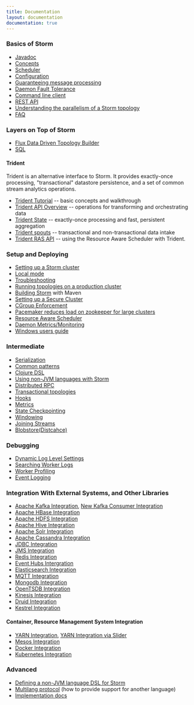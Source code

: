 ```yaml
---
title: Documentation
layout: documentation
documentation: true
---
```

### Basics of Storm

* [Javadoc](javadocs/index.html)
* [Concepts](Concepts.html)
* [Scheduler](Storm-Scheduler.html)
* [Configuration](Configuration.html)
* [Guaranteeing message processing](Guaranteeing-message-processing.html)
* [Daemon Fault Tolerance](Daemon-Fault-Tolerance.html)
* [Command line client](Command-line-client.html)
* [REST API](STORM-UI-REST-API.html)
* [Understanding the parallelism of a Storm topology](Understanding-the-parallelism-of-a-Storm-topology.html)
* [FAQ](FAQ.html)

### Layers on Top of Storm

* [Flux Data Driven Topology Builder](flux.html)
* [SQL](storm-sql.html)

#### Trident

Trident is an alternative interface to Storm. It provides exactly-once processing, "transactional" datastore persistence, and a set of common stream analytics operations.

* [Trident Tutorial](Trident-tutorial.html)     -- basic concepts and walkthrough
* [Trident API Overview](Trident-API-Overview.html) -- operations for transforming and orchestrating data
* [Trident State](Trident-state.html)        -- exactly-once processing and fast, persistent aggregation
* [Trident spouts](Trident-spouts.html)       -- transactional and non-transactional data intake
* [Trident RAS API](Trident-RAS-API.html)     -- using the Resource Aware Scheduler with Trident.

### Setup and Deploying

* [Setting up a Storm cluster](Setting-up-a-Storm-cluster.html)
* [Local mode](Local-mode.html)
* [Troubleshooting](Troubleshooting.html)
* [Running topologies on a production cluster](Running-topologies-on-a-production-cluster.html)
* [Building Storm](Maven.html) with Maven
* [Setting up a Secure Cluster](SECURITY.html)
* [CGroup Enforcement](cgroups_in_storm.html)
* [Pacemaker reduces load on zookeeper for large clusters](Pacemaker.html)
* [Resource Aware Scheduler](Resource_Aware_Scheduler_overview.html)
* [Daemon Metrics/Monitoring](storm-metrics-profiling-internal-actions.html)
* [Windows users guide](windows-users-guide.html)

### Intermediate

* [Serialization](Serialization.html)
* [Common patterns](Common-patterns.html)
* [Clojure DSL](Clojure-DSL.html)
* [Using non-JVM languages with Storm](Using-non-JVM-languages-with-Storm.html)
* [Distributed RPC](Distributed-RPC.html)
* [Transactional topologies](Transactional-topologies.html)
* [Hooks](Hooks.html)
* [Metrics](Metrics.html)
* [State Checkpointing](State-checkpointing.html)
* [Windowing](Windowing.html)
* [Joining Streams](Joins.html)
* [Blobstore(Distcahce)](distcache-blobstore.html)

### Debugging
* [Dynamic Log Level Settings](dynamic-log-level-settings.html)
* [Searching Worker Logs](Logs.html)
* [Worker Profiling](dynamic-worker-profiling.html)
* [Event Logging](Eventlogging.html)

### Integration With External Systems, and Other Libraries
* [Apache Kafka Integration](storm-kafka.html), [New Kafka Consumer Integration](storm-kafka-client.html)
* [Apache HBase Integration](storm-hbase.html)
* [Apache HDFS Integration](storm-hdfs.html)
* [Apache Hive Integration](storm-hive.html)
* [Apache Solr Integration](storm-solr.html)
* [Apache Cassandra Integration](storm-cassandra.html)
* [JDBC Integration](storm-jdbc.html)
* [JMS Integration](storm-jms.html)
* [Redis Integration](storm-redis.html)
* [Event Hubs Intergration](storm-eventhubs.html)
* [Elasticsearch Integration](storm-elasticsearch.html)
* [MQTT Integration](storm-mqtt.html)
* [Mongodb Integration](storm-mongodb.html)
* [OpenTSDB Integration](storm-opentsdb.html)
* [Kinesis Integration](storm-kinesis.html)
* [Druid Integration](storm-druid.html)
* [Kestrel Integration](Kestrel-and-Storm.html)

#### Container, Resource Management System Integration

* [YARN Integration](https://github.com/yahoo/storm-yarn), [YARN Integration via Slider](http://docs.hortonworks.com/HDPDocuments/HDP2/HDP-2.3.2/bk_yarn_resource_mgt/content/ref-7d103a48-7c2e-4b7b-aab5-62c739a32ee0.1.html)
* [Mesos Integration](https://github.com/mesos/storm)
* [Docker Integration](https://hub.docker.com/_/storm/)
* [Kubernetes Integration](https://github.com/kubernetes/kubernetes/tree/master/examples/storm)

### Advanced

* [Defining a non-JVM language DSL for Storm](Defining-a-non-jvm-language-dsl-for-storm.html)
* [Multilang protocol](Multilang-protocol.html) (how to provide support for another language)
* [Implementation docs](Implementation-docs.html)


